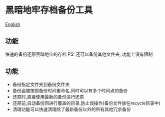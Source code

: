 # 黑暗地牢存档备份工具

[English](./README_ENG.md)

## 功能

快速的备份还原黑暗地牢的存档
PS: 还可以备份其他文件夹, 功能上没有限制

## 功能

- 备份指定文件夹到备份文件夹
- 备份会被按照备份时间重命名,同时可以有多个时间点的备份
- 还原时,直接使用最新的备份进行还原
- 还原前,自动备份回进行覆盖的目录,防止误操作(备份文件放在recycle目录中)
- 清理功能可以快速清理除了最新备份以外的所有其他冗余备份
